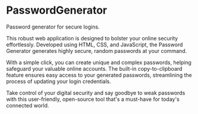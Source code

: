 # PasswordGenerator
Password generator for secure logins.

This robust web application is designed to bolster your online security effortlessly. Developed using HTML, CSS, and JavaScript, the Password Generator generates highly secure, random passwords at your command.

With a simple click, you can create unique and complex passwords, helping safeguard your valuable online accounts. The built-in copy-to-clipboard feature ensures easy access to your generated passwords, streamlining the process of updating your login credentials.

Take control of your digital security and say goodbye to weak passwords with this user-friendly, open-source tool that's a must-have for today's connected world.
